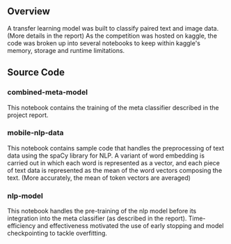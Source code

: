 ## Overview
A transfer learning model was built to classify paired text and image data. 
(More details in the report) As the competition was hosted on kaggle, the code was broken up into several notebooks to keep within kaggle's memory, storage and runtime limitations.

## Source Code
### combined-meta-model
This notebook contains the training of the meta classifier described in the project report.

### mobile-nlp-data
This notebook contains sample code that handles the preprocessing of text data using the spaCy library for NLP. A variant of word embedding is carried out in which each word is represented as a vector, and each piece of text data is represented as the mean of the word vectors composing the text.
(More accurately, the mean of token vectors are averaged)

### nlp-model
This notebook handles the pre-training of the nlp model before its integration into the meta classifier (as described in the report). Time-efficiency and effectiveness motivated the use of early stopping and model checkpointing to tackle overfitting.

